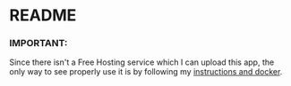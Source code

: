 # README

### **IMPORTANT:**
Since there isn't a Free Hosting service which I can upload this app, the only way to see properly use it is by following my [instructions and docker](https://github.com/EmanuelRodriguezBedeman/Docker-ScheduleTweets).
